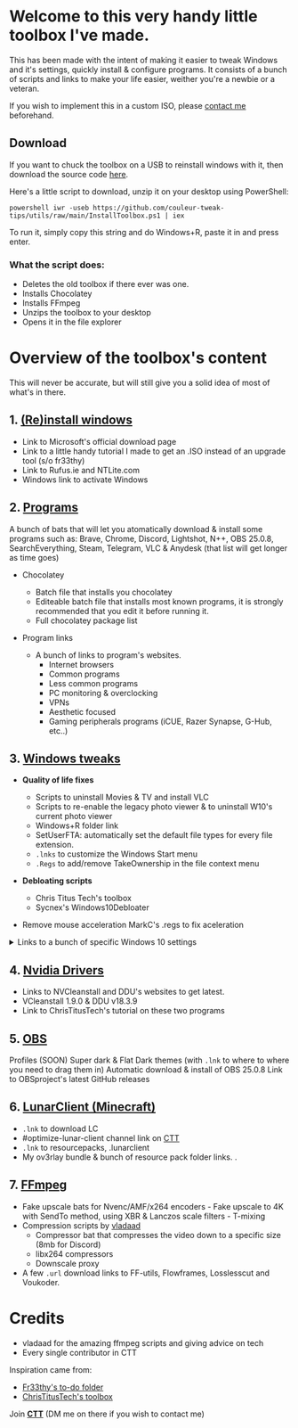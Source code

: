 # Welcome to this very handy little toolbox I've made.

This has been made with the intent of making it easier to tweak Windows and it's settings, quickly install & configure programs. It consists of a bunch of scripts and links to make your life easier, weither you're a newbie or a veteran.

If you wish to implement this in a custom ISO, please [contact me](https://dsc.gg/CTT) beforehand.

## Download
If you want to chuck the toolbox on a USB to reinstall windows with it, then download the source code [here](https://couleur.tech/toolbox/download).

Here's a little script to download, unzip it on your desktop using PowerShell:

    powershell iwr -useb https://github.com/couleur-tweak-tips/utils/raw/main/InstallToolbox.ps1 | iex

To run it, simply copy this string and do Windows+R, paste it in and press enter.

### What the script does:
- Deletes the old toolbox if there ever was one.
- Installs Chocolatey
- Installs FFmpeg
- Unzips the toolbox to your desktop
- Opens it in the file explorer

# Overview of the toolbox's content

This will never be accurate, but will still give you a solid idea of most of what's in there.

## 1. [(Re)install windows](https://github.com/couleurm/couleurstoolbox/tree/main/1%20(Re)install%20Windows)

  - Link to Microsoft's official download page
  - Link to a little handy tutorial I made to get an .ISO instead of an upgrade tool (s/o fr33thy)
  - Link to Rufus.ie and NTLite.com
  - Windows link to activate Windows

## 2. [Programs](https://github.com/couleurm/couleurstoolbox/tree/main/2%20%20Programs)

A bunch of bats that will let you atomatically download & install some programs such as: 
Brave, Chrome, Discord, Lightshot, N++, OBS 25.0.8, SearchEverything, Steam, Telegram, VLC & Anydesk (that list will get longer as time goes)
- Chocolatey
    - Batch file that installs you chocolatey
    - Editeable batch file that installs most known programs, it is strongly recommended that you edit it before running it.
    - Full chocolatey package list

- Program links
    - A bunch of links to program's websites.
        - Internet browsers
        - Common programs
        - Less common programs
        - PC monitoring & overclocking
        - VPNs
        - Aesthetic focused
        - Gaming peripherals programs (iCUE, Razer Synapse, G-Hub, etc..)

## 3. [Windows tweaks](https://github.com/couleurm/couleurstoolbox/tree/main/3%20Windows%20Tweaks)

- **Quality of life fixes**
    - Scripts to uninstall Movies & TV and install VLC
    - Scripts to re-enable the legacy photo viewer & to uninstall W10's current photo viewer
    - Windows+R folder link
    - SetUserFTA: automatically set the default file types for every file extension.
    - `.lnks` to customize the Windows Start menu
    - `.Regs` to add/remove TakeOwnership in the file context menu

- **Debloating scripts**
    - Chris Titus Tech's toolbox
    - Sycnex's Windows10Debloater
  
- Remove mouse acceleration
MarkC's .regs to fix aceleration
<details>
  <summary>Links to a bunch of specific Windows 10 settings</summary>
    
    - Default Apps
    - Disk manager
    - Game mode
    - GPU scheduling
    - List of programs
    - Mouse acceleration
    - Network status
    - Power plan
    - Restore point
    - Sound control panel
    - Time and Date
    - User Account Control settings
    - Windows appearance
    - And a lot more!

</details>

## 4. [Nvidia Drivers](https://github.com/couleurm/couleurstoolbox/tree/main/4%20Nvidia%20Drivers)

- Links to NVCleanstall and DDU's websites to get latest.
- VCleanstall 1.9.0 & DDU v18.3.9
- Link to ChrisTitusTech's tutorial on these two programs
## 5.  [OBS](https://github.com/couleurm/couleurstoolbox/tree/main/5%20OBS)

Profiles (SOON)
Super dark & Flat Dark themes (with `.lnk` to where to where you need to drag them in)
Automatic download & install of OBS 25.0.8
Link to OBSproject's latest GitHub releases
## 6.  [LunarClient (Minecraft)](https://github.com/couleurm/couleurstoolbox/tree/main/6%20LunarClient) 

- `.lnk` to download LC
- #optimize-lunar-client channel link on [CTT](https://dsc.gg/CTT)
- `.lnk` to resourcepacks, .lunarclient
- My ov3rlay bundle & bunch of resource pack folder links.
. 
## 7. [FFmpeg](https://github.com/couleurm/couleurstoolbox/tree/main/7%20%20FFmpeg)

- Fake upscale bats for Nvenc/AMF/x264 encoders
        - Fake upscale to 4K with SendTo method, using XBR & Lanczos scale filters
        - T-mixing
- Compression scripts by [vladaad](https://github.com/vladaad)
    - Compressor bat that compresses the video down to a specific size (8mb for Discord)
    - libx264 compressors
    - Downscale proxy
- A few `.url` download links to FF-utils, Flowframes, Losslesscut and Voukoder.

# Credits

- vladaad for the amazing ffmpeg scripts and giving advice on tech
- Every single contributor in CTT

Inspiration came from:

- [Fr33thy's to-do folder](https://drive.google.com/drive/folders/1ocl1dZpyeRjgNGpmEIA-Ay4BJ8Jex_l1)
- [ChrisTitusTech's toolbox](https://github.com/ChrisTitusTech/win10script)

Join [**CTT**](https://dsc.gg/ctt) (DM me on there if you wish to contact me)
